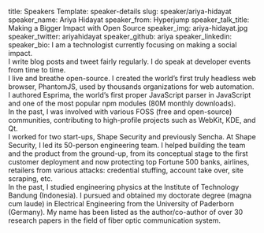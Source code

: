title: Speakers
Template: speaker-details
slug: speaker/ariya-hidayat
speaker_name: Ariya Hidayat
speaker_from: Hyperjump
speaker_talk_title: Making a Bigger Impact with Open Source
speaker_img: ariya-hidayat.jpg
speaker_twitter: ariyahidayat
speaker_github: ariya
speaker_linkedin: 
speaker_bio: I am a technologist currently focusing on making a social impact. <br/>I write blog posts and tweet fairly regularly. I do speak at developer events from time to time. <br/>I live and breathe open-source. I created the world’s first truly headless web browser, PhantomJS, used by thousands organizations for web automation. I authored Esprima, the world’s first proper JavaScript parser in JavaScript and one of the most popular npm modules (80M monthly downloads). <br/>In the past, I was involved with various FOSS (free and open-source) communities, contributing to high-profile projects such as WebKit, KDE, and Qt. <br/>I worked for two start-ups, Shape Security and previously Sencha. At Shape Security, I led its 50-person engineering team. I helped building the team and the product from the ground-up, from its conceptual stage to the first customer deployment and now protecting top Fortune 500 banks, airlines, retailers from various attacks: credential stuffing, account take over, site scraping, etc. <br/>In the past, I studied engineering physics at the Institute of Technology Bandung (Indonesia). I pursued and obtained my doctorate degree (magna cum laude) in Electrical Engineering from the University of Paderborn (Germany). My name has been listed as the author/co-author of over 30 research papers in the field of fiber optic communication system.